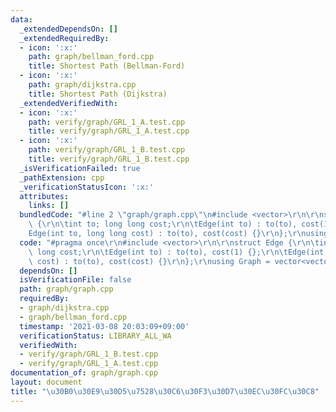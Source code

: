 ```yaml
---
data:
  _extendedDependsOn: []
  _extendedRequiredBy:
  - icon: ':x:'
    path: graph/bellman_ford.cpp
    title: Shortest Path (Bellman-Ford)
  - icon: ':x:'
    path: graph/dijkstra.cpp
    title: Shortest Path (Dijkstra)
  _extendedVerifiedWith:
  - icon: ':x:'
    path: verify/graph/GRL_1_A.test.cpp
    title: verify/graph/GRL_1_A.test.cpp
  - icon: ':x:'
    path: verify/graph/GRL_1_B.test.cpp
    title: verify/graph/GRL_1_B.test.cpp
  _isVerificationFailed: true
  _pathExtension: cpp
  _verificationStatusIcon: ':x:'
  attributes:
    links: []
  bundledCode: "#line 2 \"graph/graph.cpp\"\n#include <vector>\r\n\r\nstruct Edge\
    \ {\r\n\tint to; long long cost;\r\n\tEdge(int to) : to(to), cost(1) {};\r\n\t\
    Edge(int to, long long cost) : to(to), cost(cost) {}\r\n};\r\nusing Graph = vector<vector<Edge>>;\n"
  code: "#pragma once\r\n#include <vector>\r\n\r\nstruct Edge {\r\n\tint to; long\
    \ long cost;\r\n\tEdge(int to) : to(to), cost(1) {};\r\n\tEdge(int to, long long\
    \ cost) : to(to), cost(cost) {}\r\n};\r\nusing Graph = vector<vector<Edge>>;"
  dependsOn: []
  isVerificationFile: false
  path: graph/graph.cpp
  requiredBy:
  - graph/dijkstra.cpp
  - graph/bellman_ford.cpp
  timestamp: '2021-03-08 20:03:09+09:00'
  verificationStatus: LIBRARY_ALL_WA
  verifiedWith:
  - verify/graph/GRL_1_B.test.cpp
  - verify/graph/GRL_1_A.test.cpp
documentation_of: graph/graph.cpp
layout: document
title: "\u30B0\u30E9\u30D5\u7528\u30C6\u30F3\u30D7\u30EC\u30FC\u30C8"
---
```

